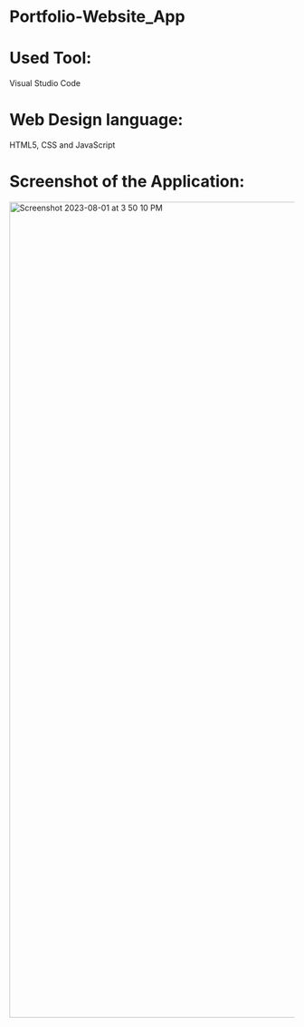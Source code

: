 # Portfolio-Website_App
# Used Tool:
Visual Studio Code

# Web Design language:
HTML5, CSS and JavaScript

# Screenshot of the Application:


<img width="1440" alt="Screenshot 2023-08-01 at 3 50 10 PM" src="https://github.com/ArpitaGon/Portfolio-Website_App/assets/108892284/a653f5a5-f09b-4aee-8ff6-69fa6bc1f02f">
